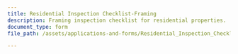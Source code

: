 ```yaml
---
title: Residential Inspection Checklist-Framing
description: Framing inspection checklist for residential properties. 
document_type: form
file_path: /assets/applications-and-forms/Residential_Inspection_Checklist_Framing.pdf

---
```

